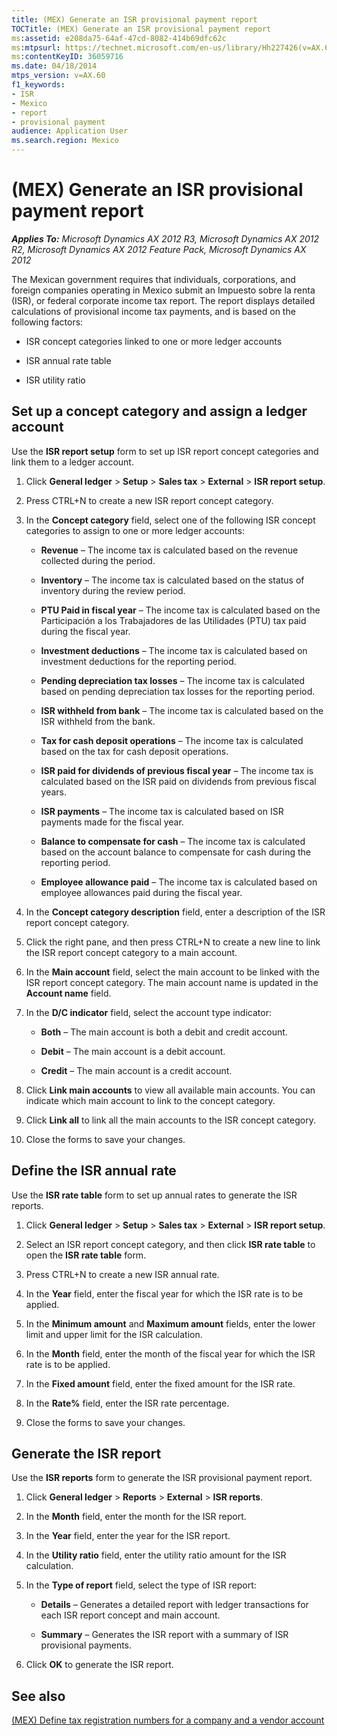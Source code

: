 ```yaml
---
title: (MEX) Generate an ISR provisional payment report
TOCTitle: (MEX) Generate an ISR provisional payment report
ms:assetid: e208da75-64af-47cd-8082-414b69dfc62c
ms:mtpsurl: https://technet.microsoft.com/en-us/library/Hh227426(v=AX.60)
ms:contentKeyID: 36059716
ms.date: 04/18/2014
mtps_version: v=AX.60
f1_keywords:
- ISR
- Mexico
- report
- provisional payment
audience: Application User
ms.search.region: Mexico
---
```


# (MEX) Generate an ISR provisional payment report 


_**Applies To:** Microsoft Dynamics AX 2012 R3, Microsoft Dynamics AX 2012 R2, Microsoft Dynamics AX 2012 Feature Pack, Microsoft Dynamics AX 2012_

The Mexican government requires that individuals, corporations, and foreign companies operating in Mexico submit an Impuesto sobre la renta (ISR), or federal corporate income tax report. The report displays detailed calculations of provisional income tax payments, and is based on the following factors:

  - ISR concept categories linked to one or more ledger accounts

  - ISR annual rate table

  - ISR utility ratio

## Set up a concept category and assign a ledger account

Use the **ISR report setup** form to set up ISR report concept categories and link them to a ledger account.

1.  Click **General ledger** \> **Setup** \> **Sales tax** \> **External** \> **ISR report setup**.

2.  Press CTRL+N to create a new ISR report concept category.

3.  In the **Concept category** field, select one of the following ISR concept categories to assign to one or more ledger accounts:
    
      - **Revenue** – The income tax is calculated based on the revenue collected during the period.
    
      - **Inventory** – The income tax is calculated based on the status of inventory during the review period.
    
      - **PTU Paid in fiscal year** – The income tax is calculated based on the Participación a los Trabajadores de las Utilidades (PTU) tax paid during the fiscal year.
    
      - **Investment deductions** – The income tax is calculated based on investment deductions for the reporting period.
    
      - **Pending depreciation tax losses** – The income tax is calculated based on pending depreciation tax losses for the reporting period.
    
      - **ISR withheld from bank** – The income tax is calculated based on the ISR withheld from the bank.
    
      - **Tax for cash deposit operations** – The income tax is calculated based on the tax for cash deposit operations.
    
      - **ISR paid for dividends of previous fiscal year** – The income tax is calculated based on the ISR paid on dividends from previous fiscal years.
    
      - **ISR payments** – The income tax is calculated based on ISR payments made for the fiscal year.
    
      - **Balance to compensate for cash** – The income tax is calculated based on the account balance to compensate for cash during the reporting period.
    
      - **Employee allowance paid** – The income tax is calculated based on employee allowances paid during the fiscal year.

4.  In the **Concept category description** field, enter a description of the ISR report concept category.

5.  Click the right pane, and then press CTRL+N to create a new line to link the ISR report concept category to a main account.

6.  In the **Main account** field, select the main account to be linked with the ISR report concept category. The main account name is updated in the **Account name** field.

7.  In the **D/C indicator** field, select the account type indicator:
    
      - **Both** – The main account is both a debit and credit account.
    
      - **Debit** – The main account is a debit account.
    
      - **Credit** – The main account is a credit account.

8.  Click **Link main accounts** to view all available main accounts. You can indicate which main account to link to the concept category.

9.  Click **Link all** to link all the main accounts to the ISR concept category.

10. Close the forms to save your changes.

## Define the ISR annual rate

Use the **ISR rate table** form to set up annual rates to generate the ISR reports.

1.  Click **General ledger** \> **Setup** \> **Sales tax** \> **External** \> **ISR report setup**.

2.  Select an ISR report concept category, and then click **ISR rate table** to open the **ISR rate table** form.

3.  Press CTRL+N to create a new ISR annual rate.

4.  In the **Year** field, enter the fiscal year for which the ISR rate is to be applied.

5.  In the **Minimum amount** and **Maximum amount** fields, enter the lower limit and upper limit for the ISR calculation.

6.  In the **Month** field, enter the month of the fiscal year for which the ISR rate is to be applied.

7.  In the **Fixed amount** field, enter the fixed amount for the ISR rate.

8.  In the **Rate%** field, enter the ISR rate percentage.

9.  Close the forms to save your changes.

## Generate the ISR report

Use the **ISR reports** form to generate the ISR provisional payment report.

1.  Click **General ledger** \> **Reports** \> **External** \> **ISR reports**.

2.  In the **Month** field, enter the month for the ISR report.

3.  In the **Year** field, enter the year for the ISR report.

4.  In the **Utility ratio** field, enter the utility ratio amount for the ISR calculation.

5.  In the **Type of report** field, select the type of ISR report:
    
      - **Details** – Generates a detailed report with ledger transactions for each ISR report concept and main account.
    
      - **Summary** – Generates the ISR report with a summary of ISR provisional payments.

6.  Click **OK** to generate the ISR report.

## See also

[(MEX) Define tax registration numbers for a company and a vendor account](mex-define-tax-registration-numbers-for-a-company-and-a-vendor-account.md)

  


